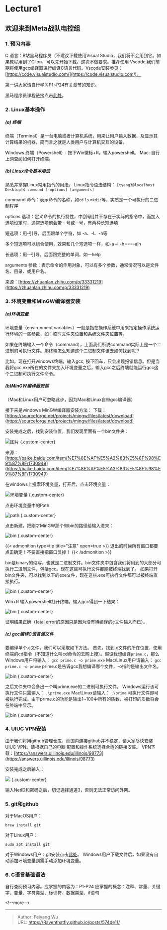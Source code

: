 # Lecture1

## 欢迎来到Meta战队电控组
### 1. 预习内容
C 语言：B站黑马程序员（不建议下载使用Visual Studio，我们将不会用到它。如果教程用到了Clion，可以先开始下载。这次不做要求。推荐使用 Vscode,我们前期将使用gcc编译器进行编译C语言代码。Vscode安装参见：[https://code.visualstudio.com/](https://code.visualstudio.com/)。

第一讲大家请自行学习P1~P24有关章节的知识。

黑马程序员课程链接点击[此处](https://www.bilibili.com/video/BV1Xa4y1k7LU?p=14&amp;vd_source=b710c0374cb950d2cc5713ef9df39177)。
### 2. Linux基本操作

##### (a) 终端
终端（Terminal）是一台电脑或者计算机系统，用来让用户输入数据，及显示其计算结果的机器，简而言之就是人类用户与计算机交互的设备。

Windows 终端（Powershell）: 按下Win徽标&#43;R，输入powershell。
Mac: 自行上网查阅如何打开终端。

##### (b) Linux命令基本用法
熟悉并掌握Linux常用指令的用法。
Linux指令语法结构：
`[tyang3@localhost Desktop]$ command [-options] [arguments]`

command 命令：表示命令的名称，如`cd` `ls` `mkdir`等，实质是一个可执行的二进制程序

options 选项：定义命令的执行特性，中刮号[]并不存在于实际的指令中，而加入选项设定时，通常选项前会带 - 号或--号，有两种长短选项

短选项：用-引导，后面跟单个字符，如 -a、-l、-h等

多个短选项可以组合使用，效果和几个短选项一样，如-a –l -h===-alh

长选项：用--引导，后面跟完整的单词，如—help

arguments 参数：表示命令的作用对象，可以有多个参数，通常情况可以是文件名、目录、或用户名。

来源：[https://zhuanlan.zhihu.com/p/33331219](https://zhuanlan.zhihu.com/p/33331219)

### 3. 环境变量和MinGW编译器安装


##### (a)环境变量
环境变量（environment variables）一般是指在操作系统中用来指定操作系统运行环境的一些参数，如：临时文件夹位置和系统文件夹位置等。

如果在终端输入一个命令（command），上面我们所说command实际上是一个二进制的可执行文件。那终端怎么知道这个二进制文件该去如何找到呢？

比如，现在打开windows终端，输入gcc, 按下回车，只会出现报错信息。但是当我将gcc.exe所在的文件夹加入环境变量之后，输入gcc之后终端就能运行gcc这个二进制可执行文件命令。

##### (b)MinGW编译器安装
（Mac和Linux用户可忽略此步，因为Mac和Linux自带gcc编译器）

接下来是windows MinGW编译器安装方法：
下载：[https://sourceforge.net/projects/mingw/files/latest/download](https://sourceforge.net/projects/mingw/files/latest/download)

安装完成之后，找到安装位置，我们发现里面有一个bin文件夹：

![图片](/figures/bin.png)
{.custom-center}

来源：[https://baike.baidu.com/item/%E7%8E%AF%E5%A2%83%E5%8F%98%E9%87%8F/1730949](https://baike.baidu.com/item/%E7%8E%AF%E5%A2%83%E5%8F%98%E9%87%8F/1730949)

在windows上搜索环境变量，打开后，点击环境变量：

![环境变量](/figures/环境变量.png)
{.custom-center}

点击环境变量中的Path:

![path](/figures/path.png)
{.custom-center}

点击新建，把刚才MinGW那个带bin的路径给输入进来：

![bin](/figures/bin2.png)
{.custom-center}

{{&lt; admonition type=tip title=&#34;注意&#34; open=true &gt;}}
退出的时候所有窗口都要点击确定！不要直接把窗口叉掉！
{{&lt; /admonition &gt;}}


bin是binary的缩写，也就是二进制文件。bin文件夹中包含我们将用到的大部分可执行二进制文件，包括gcc。现在这些可执行文件都能被终端找到了。
如果打开bin文件夹，可以找到以下的exe文件，现在这些.exe可执行文件都可以被终端直接执行。

![bin](/figures/bin3.png)
{.custom-center}

Win&#43;R 输入powershell打开终端，输入gcc得到一下结果：

![bin](/figures/gcc-out.png)
{.custom-center}

证明结果正确（fatal error的原因只是因为没有待编译的c文件输入而已）。

##### (c) gcc编译C语言源文件
要编译单个.c文件，我们可以采取如下方法。
首先，找到.c文件的所在位置，使用终端的cd指令（不知道什么叫cd命令的去网上搜）。假设我想编译`prime.c`，那么Windows用户将输入：
`gcc prime.c -o prime.exe`
Mac\Linux用户请输入：
`gcc prime.c -o prime`
prime.c是告诉gcc我想编译哪个文件，-o指的是输出文件名。

![bin](/figures/teach1.png)
{.custom-center}

之后文件夹中会多出一个叫prime.exe的二进制可执行文件。
Windows运行该可执行文件只需输入：
`.\prime.exe`
Mac\Linux请输入：
`.\prime`
可执行文件即可被执行完成。由于prime.c的功能是输出1~100中所有的质数，被打印的质数将会在终端中显示。

![bin](/figures/prime.png)
{.custom-center}

### 4.  UIUC VPN安装
由于我们将用github管理仓库，而国内连接github并不稳定，请大家尽快安装UIUC VPN。请根据自己的电脑
配置和操作系统选择合适的链接安装。
VPN下载：[https://answers.uillinois.edu/illinois/98773](https://answers.uillinois.edu/illinois/98773)

安装完成之后输入：

![](/figures/vpn1.png)
{.custom-center}

输入NetID和密码之后，切记选择通道3，否则无法正常访问外网。

### 5. git和github


对于MacOS用户：
```shell
brew install git
```
对于Linux用户：
```shell
sudo apt install git
```
对于Windows用户：git安装点击[此处](https://git-scm.com/downloads)。
Windows用户下载文件后，如果没有自动添加环境变量则需手动添加环境变量。

### 6. C语言基础语法
自行查阅预习内容。应掌握的内容为：P1-P24
应掌握的概念：注释、常量、关键字、变量、字符类型、标识符、数据类型、if语句

&lt;!--more--&gt;


---

> Author: Feiyang Wu  
> URL: https://Raventhatfly.github.io/posts/574de11/  

